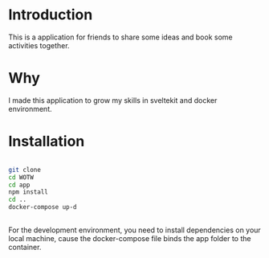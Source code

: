 # Introduction

This is a application for friends to share some ideas and book some activities together.

# Why

I made this application to grow my skills in sveltekit and docker environment.

# Installation

```bash

git clone
cd WOTW
cd app
npm install
cd ..
docker-compose up-d
    
```

For the development environment, you need to install dependencies on your local machine, cause the docker-compose file binds the app folder to the container.


